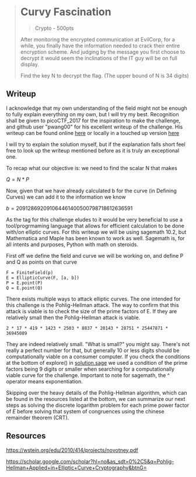 > # Curvy Fascination
> > Crypto - 500pts
>
> After monitoring the encrypted communication at EvilCorp, for a while, you finally have the information needed to crack their entire encryption scheme. And judging by the message you first choose to decrypt it would seem the inclinations of the IT guy will be on full display.
>
> Find the key N to decrypt the flag. (The upper bound of N is 34 digits)
>

## Writeup

I acknowledge that my own understanding of the field might not be enough to fully explain everything on my own, but I will try my best.
Recognition shall be given to picoCTF_2017 for the inspiration to make the challenge, and github user "pwang00" for his excellent
writeup of the challenge.
His writeup can be found online [here](https://github.com/hgarrereyn/Th3g3ntl3man-CTF-Writeups/tree/master/2017/picoCTF_2017/problems/cryptography/ECC2/ECC2.md) or locally in a touched up version [here](ECC2.md)

I will try to explain the solution myself, but if the explanation falls short feel free to look up the writeup mentioned before as it is truly an exceptional one.

To recap what our objective is: we need to find the scalar N that makes

$Q = N * P$

Now, given that we have already calculated b for the curve (in Defining Curves) we can add it to the information we know

$b = 209128692091064461400500798718612636591$

As the tag for this challenge eludes to it would be very beneficial to use a tool/progrmaming language that allows for efficient calculation to be done with/on elliptic curves.
For this writeup we will be using sagemath 10.2, but Mathematica and Maple has been known to work as well.
Sagemath is, for all intents and purposes, Python with math on steroids.

First off we define the field and curve we will be working on, and define P and Q as points on that curve

```sage
F = FiniteField(p)
E = EllipticCurve(F, [a, b])
P = E.point(P)
Q = E.point(Q)
```

There exists multiple ways to attack elliptic curves. The one intended for this challenge is the Pohlig-Hellman attack.
The way to confirm that this attack is viable is to check the size of the prime factors of E.
If they are relatively small then the Pohlig-Hellman attack is viable.

```sage
2 * 17 * 419 * 1423 * 2503 * 8837 * 20143 * 28751 * 25447871 * 36945089
```

They are indeed relatively small. "What is small?" you might say. There's not really a perfect number for that, but generally 10 or less digits should be computationally viable on a consumer computer.
If you check the conditions at the bottom of explore() in [solution.sage](solution.sage) we used a condition of the prime factors being 9 digits or smaller when searching for a computationally viable curve for the challenge.
Important to note for sagemath, the ^ operator means exponentiation.

Skipping over the heavy details of the Pohlig-Hellman algorithm, which can be found in the resources listed at the bottom, we can summarize
our next steps as solving the discrete logarithm problem for each prime power factor of $E$ before solving that system of congruences using the
chinese remainder theorem (CRT).

## Resources

https://wstein.org/edu/2010/414/projects/novotney.pdf

https://scholar.google.com/scholar?hl=no&as_sdt=0%2C5&q=Pohlig-Hellman+Applied+in+Elliptic+Curve+Cryptography&btnG=
